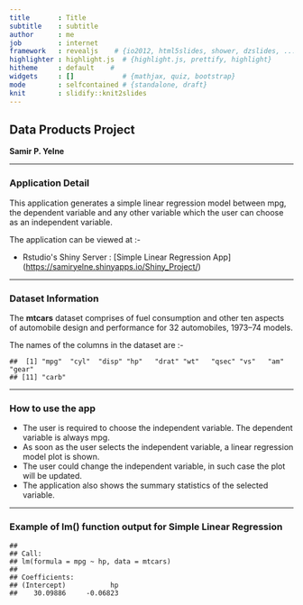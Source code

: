 ```yaml
---
title       : Title
subtitle    : subtitle
author      : me        
job         : internet
framework   : revealjs    # {io2012, html5slides, shower, dzslides, ...}
highlighter : highlight.js  # {highlight.js, prettify, highlight}
hitheme     : default    # 
widgets     : []            # {mathjax, quiz, bootstrap}
mode        : selfcontained # {standalone, draft}
knit        : slidify::knit2slides
---
```



## Data Products Project
 
**Samir P. Yelne**

---

### Application Detail

This application generates a simple linear regression model between mpg, the dependent variable and any other variable which the user can choose as an independent variable. 

The application can be viewed at :-

* Rstudio's Shiny Server : [Simple Linear Regression App] (https://samiryelne.shinyapps.io/Shiny_Project/)

---

### Dataset Information

The **mtcars** dataset comprises of fuel consumption and other ten aspects of automobile design and performance for 32 automobiles, 1973–74 models. 

The names of the columns in the dataset are :-

```
##  [1] "mpg"  "cyl"  "disp" "hp"   "drat" "wt"   "qsec" "vs"   "am"   "gear"
## [11] "carb"
```

---

### How to use the app

* The user is required to choose the independent variable. The dependent variable is always mpg.
* As soon as the user selects the independent variable, a linear regression model plot is shown.
* The user could change the independent variable, in such case the plot will be updated.
* The application also shows the summary statistics of the selected variable.

---

### Example of lm() function output for Simple Linear Regression 

```
## 
## Call:
## lm(formula = mpg ~ hp, data = mtcars)
## 
## Coefficients:
## (Intercept)           hp  
##    30.09886     -0.06823
```


